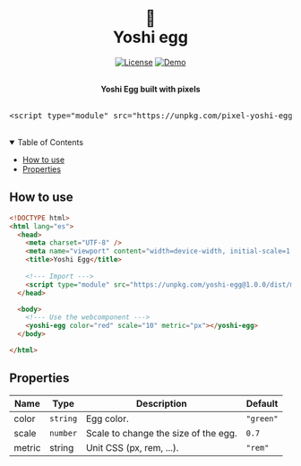 <div align="center">
    <h1>
        👾
        <br />
        Yoshi egg
        <br />
    </h1>
</div>

<div align="center">

[![License](https://img.shields.io/github/license/Alejandroid17/yoshi-egg?style=flat-square)](https://github.com/Alejandroid17/yoshi-egg/blob/main/LICENSE)
[![Demo](https://img.shields.io/badge/demos-🚀-yellow.svg?style=flat-square)](https://github.com/Alejandroid17/yoshi-egg/tree/main/demo)

<br />
</div>

<div align="center"> 
<strong>Yoshi Egg built with pixels</strong>
</div>

<div align="center"> 
<br />
<pre>&lt;script type="module" src="https://unpkg.com/pixel-yoshi-egg@1.0.0/dist/main.js"&gt;&lt;/script&gt;</pre>
<br />
</div>

<!-- TABLE OF CONTENTS -->

<details open>
    <summary>Table of Contents</summary>
    <ul>
        <li><a href="#how-to-use">How to use</a></li>
        <li><a href="#properties">Properties</a></li>
  </ul>
</details>

## How to use


```html
<!DOCTYPE html>
<html lang="es">
  <head>
    <meta charset="UTF-8" />
    <meta name="viewport" content="width=device-width, initial-scale=1.0" />
    <title>Yoshi Egg</title>
    
    <!--- Import --->
    <script type="module" src="https://unpkg.com/yoshi-egg@1.0.0/dist/main.js"></script>
  </head>

  <body>
    <!--- Use the webcomponent --->
    <yoshi-egg color="red" scale="10" metric="px"></yoshi-egg>
  </body>

</html>
```

## Properties

| Name   | Type   | Description                         | Default |
|--------|--------|-------------------------------------|---------|
| color  | `string` | Egg color.                           | `"green"` |
| scale  | `number` | Scale to change the size of the egg. | `0.7`     |
| metric | string | Unit CSS (px, rem, ...).       | `"rem"`   |


